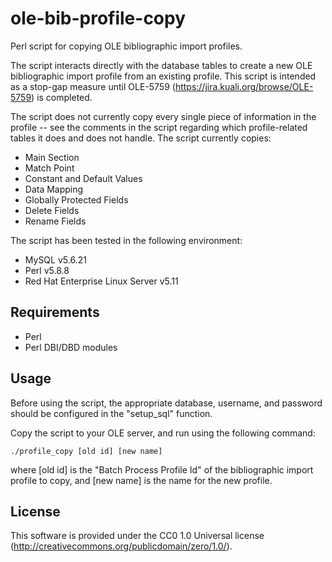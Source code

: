# ole-bib-profile-copy

Perl script for copying OLE bibliographic import profiles.

The script interacts directly with the database tables to create a new OLE
bibliographic import profile from an existing profile. This script is
intended as a stop-gap measure until OLE-5759
(https://jira.kuali.org/browse/OLE-5759) is completed.

The script does not currently copy every single piece of information in the
profile -- see the comments in the script regarding which profile-related
tables it does and does not handle. The script currently copies:

* Main Section
* Match Point
* Constant and Default Values
* Data Mapping
* Globally Protected Fields
* Delete Fields
* Rename Fields

The script has been tested in the following environment:

* MySQL v5.6.21
* Perl v5.8.8
* Red Hat Enterprise Linux Server v5.11

## Requirements

* Perl
* Perl DBI/DBD modules

## Usage

Before using the script, the appropriate database, username, and password
should be configured in the "setup_sql" function.

Copy the script to your OLE server, and run using the following command:

```
./profile_copy [old id] [new name]
```

where [old id] is the "Batch Process Profile Id" of the bibliographic
import profile to copy, and [new name] is the name for the new profile.

## License

This software is provided under the CC0 1.0 Universal license
(http://creativecommons.org/publicdomain/zero/1.0/).
